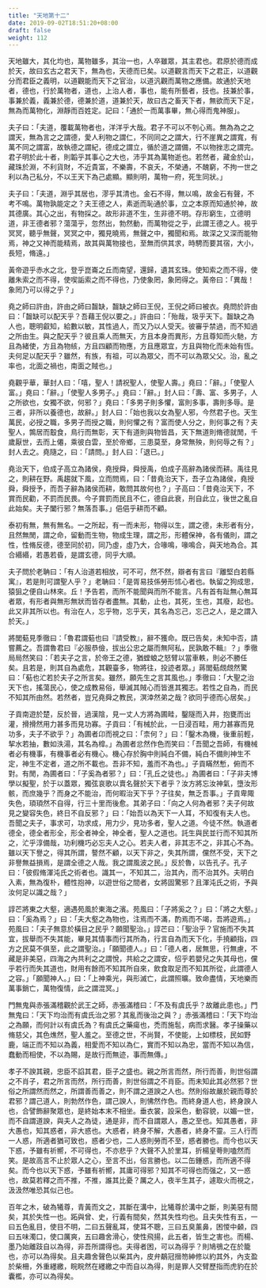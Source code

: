 ```yaml
---
title: "天地第十二"
date: 2019-09-02T18:51:20+08:00
draft: false
weight: 112
---
```



天地雖大，其化均也，萬物雖多，其治一也，人卒雖眾，其主君也。君原於德而成於天，故曰玄古之君天下，無為也，天德而已矣。以道觀言而天下之君正，以道觀分而君臣之義明，以道觀能而天下之官治，以道汎觀而萬物之應備。故通於天地者，德也，行於萬物者，道也，上治人者，事也，能有所藝者，技也。技兼於事，事兼於義，義兼於德，德兼於道，道兼於天，故曰古之畜天下者，無欲而天下足，無為而萬物化，淵靜而百姓定。記曰：「通於一而萬事畢，無心得而鬼神服」。


夫子曰：「夫道，覆載萬物者也，洋洋乎大哉。君子不可以不刳心焉。無為為之之謂天，無為言之之謂德，愛人利物之謂仁，不同同之之謂大，行不崖異之謂寬，有萬不同之謂富，故執德之謂紀，德成之謂立，循於道之謂備，不以物挫志之謂完。君子明於此十者，則韜乎其事心之大也，沛乎其為萬物逝也。若然者，藏金於山，藏珠於淵，不利貨財，不近貴富，不樂壽，不哀夭，不榮通，不醜窮，不拘一世之利以為己私分，不以王天下為己處顯。顯則明，萬物一府，死生同狀。」


夫子曰：「夫道，淵乎其居也，漻乎其清也。金石不得，無以鳴，故金石有聲，不考不鳴。萬物孰能定之？夫王德之人，素逝而恥通於事，立之本原而知通於神，故其德廣。其心之出，有物採之。故形非道不生，生非德不明。存形窮生，立德明道，非王德者邪？蕩蕩乎，忽然出，勃然動，而萬物從之乎，此謂王德之人。視乎冥冥，聽乎無聲，冥冥之中，獨見曉焉，無聲之中，獨聞和焉。故深之又深而能物焉，神之又神而能精焉，故其與萬物接也，至無而供其求，時騁而要其宿，大小，長短，脩遠。」


黃帝遊乎赤水之北，登乎崑崙之丘而南望，還歸，遺其玄珠。使知索之而不得，使離朱索之而不得，使喫詬索之而不得也，乃使象罔，象罔得之。黃帝曰：「<span class="text-secondary">異哉！象罔乃可以得之乎？</span>」


堯之師曰許由，許由之師曰齧缺，齧缺之師曰王倪，王倪之師曰被衣。堯問於許由曰：「<span class="text-secondary">齧缺可以配天乎？吾藉王倪以要之。</span>」許由曰：「<span class="text-secondary">殆哉，圾乎天下。齧缺之為人也，聰明叡知，給數以敏，其性過人，而又乃以人受天。彼審乎禁過，而不知過之所由生。與之配天乎？彼且乘人而無天，方且本身而異形，方且尊知而火馳，方且為緒使，方且為物絯，方且四顧而物應，方且應眾宜，方且與物化而未始有恆。夫何足以配天乎？雖然，有族，有祖，可以為眾父，而不可以為眾父父。治，亂之率也，北面之禍也，南面之賊也。</span>」


堯觀乎華，華封人曰：「<span class="text-secondary">嘻，聖人！請祝聖人，使聖人壽。</span>」堯曰：「<span class="text-secondary">辭。</span>」「<span class="text-secondary">使聖人富。</span>」堯曰：「<span class="text-secondary">辭。</span>」「<span class="text-secondary">使聖人多男子。</span>」堯曰：「<span class="text-secondary">辭。</span>」封人曰：「<span class="text-secondary">壽、富、多男子，人之所欲也，女獨不欲，何邪？</span>」堯曰：「<span class="text-secondary">多男子則多懼，富則多事，壽則多辱。是三者，非所以養德也，故辭。</span>」封人曰：「<span class="text-secondary">始也我以女為聖人邪，今然君子也。天生萬民，必授之職，多男子而授之職，則何懼之有？富而使人分之，則何事之有？夫聖人，鶉居而鷇食，鳥行而無彰，天下有道則與物皆昌，天下無道則脩德就閒，千歲厭世，去而上僊，乘彼白雲，至於帝鄉，三患莫至，身常無殃，則何辱之有？</span>」封人去之。堯隨之，曰：「<span class="text-secondary">請問。</span>」封人曰：「<span class="text-secondary">退已。</span>」


堯治天下，伯成子高立為諸侯，堯授舜，舜授禹，伯成子高辭為諸侯而耕。禹往見之，則耕在野。禹趨就下風，立而問焉，曰：「<span class="text-secondary">昔堯治天下，吾子立為諸侯，堯授舜，舜授予，而吾子辭為諸侯而耕，敢問其故何也？</span>」子高曰：「<span class="text-secondary">昔堯治天下，不賞而民勸，不罰而民畏。今子賞罰而民且不仁，德自此衰，刑自此立，後世之亂自此始矣。夫子闔行邪？無落吾事。</span>」俋俋乎耕而不顧。


泰初有無，無有無名。一之所起，有一而未形，物得以生，謂之德，未形者有分，且然無閒，謂之命，留動而生物，物成生理，謂之形，形體保神，各有儀則，謂之性，性脩反德，德至同於初，同乃虛，虛乃大，合喙鳴，喙鳴合，與天地為合。其合緡緡，若愚若昏，是謂玄德，同乎大順。


夫子問於老聃曰：「<span class="text-secondary">有人治道若相放，可不可，然不然，辯者有言曰『離堅白若縣寓』，若是則可謂聖人乎？</span>」老聃曰：「<span class="text-secondary">是胥易技係勞形怵心者也。執留之狗成思，猿狙之便自山林來。丘！予告若，而所不能聞與而所不能言。凡有首有趾無心無耳者眾，有形者與無形無狀而皆存者盡無。其動，止也，其死，生也，其廢，起也。此又非其所以也。有治在人，忘乎物，忘乎天，其名為忘己，忘己之人，是之謂入於天。</span>」


將閭葂見季徹曰：「<span class="text-secondary">魯君謂葂也曰『請受教』，辭不獲命。既已告矣，未知中否，請嘗薦之。吾謂魯君曰『必服恭儉，拔出公忠之屬而無阿私，民孰敢不輯』？</span>」季徹局局然笑曰：「<span class="text-secondary">若夫子之言，於帝王之德，猶螳蜋之怒臂以當車軼，則必不勝任矣。且若是，則其自為處危，其觀臺多，物將往，投迹者眾。</span>」蔣閭葂覤覤然驚曰：「<span class="text-secondary">葂也汒若於夫子之所言矣。雖然，願先生之言其風也。</span>」季徹曰：「<span class="text-secondary">大聖之治天下也，搖蕩民心，使之成教易俗，舉滅其賊心而皆進其獨志。若性之自為，而民不知其所由然。若然者，豈兄堯舜之教民，溟涬然弟之哉？欲同乎德而心居矣。</span>」


子貢南遊於楚，反於晉，過漢陰，見一丈人方將為圃畦，鑿隧而入井，抱甕而出灌，搰搰然用力甚多而見功寡。子貢曰：「<span class="text-secondary">有械於此，一日浸百畦，用力甚寡而見功多，夫子不欲乎？</span>」為圃者卬而視之曰：「<span class="text-secondary">柰何？</span>」曰：「<span class="text-secondary">鑿木為機，後重前輕，挈水若抽，數如泆湯，其名為槹。</span>」為圃者忿然作色而笑曰：「<span class="text-secondary">吾聞之吾師，有機械者必有機事，有機事者必有機心。機心存於胸中則純白不備，純白不備則神生不定，神生不定者，道之所不載也。吾非不知，羞而不為也。</span>」子貢瞞然慙，俯而不對。有閒，為圃者曰：「<span class="text-secondary">子奚為者邪？</span>」曰：「<span class="text-secondary">孔丘之徒也。</span>」為圃者曰：「<span class="text-secondary">子非夫博學以擬聖，於于以蓋眾，獨弦哀歌以賣名聲於天下者乎？汝方將忘汝神氣，墮汝形骸，而庶幾乎？而身之不能治，而何暇治天下乎？子往矣，無乏吾事。</span>」子貢卑陬失色，頊頊然不自得，行三十里而後愈。其弟子曰：「<span class="text-secondary">向之人何為者邪？夫子何故見之變容失色，終日不自反邪？</span>」曰：「<span class="text-secondary">始吾以為天下一人耳，不知復有夫人也。吾聞之夫子，事求可，功求成，用力少，見功多者，聖人之道。今徒不然。執道者德全，德全者形全，形全者神全，神全者，聖人之道也。託生與民並行而不知其所之，汒乎淳備哉，功利機巧必忘夫人之心。若夫人者，非其志不之，非其心不為。雖以天下譽之，得其所謂，謷然不顧，以天下非之，失其所謂，儻然不受，天下之非譽無益損焉，是謂全德之人哉。我之謂風波之民。</span>」反於魯，以告孔子。孔子曰：「<span class="text-secondary">彼假脩渾沌氏之術者也。識其一，不知其二，治其內，而不治其外。夫明白入素，無為復朴，體性抱神，以遊世俗之間者，女將固驚邪？且渾沌氏之術，予與汝何足以識之哉？</span>」


諄芒將東之大壑，適遇苑風於東海之濱。苑風曰：「<span class="text-secondary">子將奚之？</span>」曰：「<span class="text-secondary">將之大壑。</span>」曰：「<span class="text-secondary">奚為焉？</span>」曰：「<span class="text-secondary">夫大壑之為物也，注焉而不滿，酌焉而不竭，吾將遊焉。</span>」苑風曰：「<span class="text-secondary">夫子無意於橫目之民乎？願聞聖治。</span>」諄芒曰：「<span class="text-secondary">聖治乎？官施而不失其宜，拔舉而不失其能，畢見其情事而行其所為，行言自為而天下化，手撓顧指，四方之民莫不俱至，此之謂聖治。</span>」「<span class="text-secondary">願聞德人。</span>」曰：「<span class="text-secondary">德人者，居無思，行無慮，不藏是非美惡，四海之內共利之之謂悅，共給之之謂安，怊乎若嬰兒之失其母也，儻乎若行而失其道也，財用有餘而不知其所自來，飲食取足而不知其所從，此謂德人之容。</span>」「<span class="text-secondary">願聞神人。</span>」曰：「<span class="text-secondary">上神乘光，與形滅亡，此謂照曠。致命盡情，天地樂而萬事銷亡，萬物復情，此之謂混冥。</span>」


門無鬼與赤張滿稽觀於武王之師，赤張滿稽曰：「<span class="text-secondary">不及有虞氏乎？故離此患也。</span>」門無鬼曰：「<span class="text-secondary">天下均治而有虞氏治之邪？其亂而後治之與？</span>」赤張滿稽曰：「<span class="text-secondary">天下均治之為願，而何計以有虞氏為？有虞氏之藥瘍也，禿而施髢，病而求醫。孝子操藥以脩慈父，其色燋然，聖人羞之。至德之世，不尚賢，不使能，上如標枝，民如野鹿，端正而不知以為義，相愛而不知以為仁，實而不知以為忠，當而不知以為信，蠢動而相使，不以為賜，是故行而無迹，事而無傳。</span>」


孝子不諛其親，忠臣不諂其君，臣子之盛也。親之所言而然，所行而善，則世俗謂之不肖子，君之所言而然，所行而善，則世俗謂之不肖臣。而未知此其必然邪？世俗之所謂然而然之，所謂善而善之，則不謂之道諛之人也。然則俗故嚴於親而尊於君邪？謂己道人，則勃然作色，謂己諛人，則怫然作色。而終身道人也，終身諛人也，合譬飾辭聚眾也，是終始本末不相坐。垂衣裳，設采色，動容貌，以媚一世，而不自謂道諛，與夫人之為徒，通是非，而不自謂眾人，愚之至也。知其愚者，非大愚也，知其惑者，非大惑也。大惑者，終身不解，大愚者，終身不靈。三人行而一人惑，所適者猶可致也，惑者少也，二人惑則勞而不至，惑者勝也。而今也以天下惑，予雖有祈嚮，不可得也，不亦悲乎？大聲不入於里耳，折楊皇荂則嗑然而笑。是故高言不止於眾人之心，至言不出，俗言勝也。以二缶鍾惑，而所適不得矣。而今也以天下惑，予雖有祈嚮，其庸可得邪？知其不可得也而强之，又一惑也，故莫若釋之而不推，不推，誰其比憂？厲之人，夜半生其子，遽取火而視之，汲汲然唯恐其似己也。


百年之木，破為犧尊，青黃而文之，其斷在溝中，比犧尊於溝中之斷，則美惡有間矣，其於失性一也。跖與曾、史，行義有間矣，然其失性均也。且夫失性有五，一曰五色亂目，使目不明，二曰五聲亂耳，使耳不聰，三曰五臭薰鼻，困惾中顙，四曰五味濁口，使口厲爽，五曰趣舍滑心，使性飛揚，此五者，皆生之害也。而楊、墨乃始離跂自以為得，非吾所謂得也。夫得者困，可以為得乎？則鳩鴞之在於籠也，亦可以為得矣。且夫趣舍聲色以柴其內，皮弁鷸冠搢笏紳修以約其外，內支盈於柴柵，外重纆繳，睆睆然在纆繳之中而自以為得，則是罪人交臂歷指而虎豹在於囊檻，亦可以為得矣。
